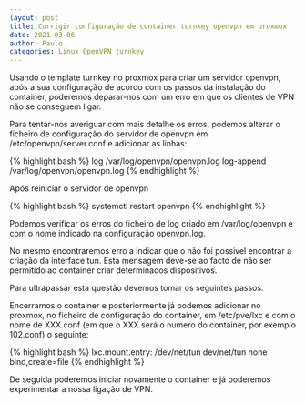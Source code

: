 ```yaml
---
layout: post
title: Corrigir configuração de container turnkey openvpn em proxmox
date: 2021-03-06
author: Paulo
categories: Linux OpenVPN turnkey
---
```


Usando o template turnkey no proxmox para criar um servidor openvpn, após a sua configuração de acordo com os passos da instalação do container, poderemos deparar-nos com um erro em que os clientes de VPN não se conseguem ligar.

Para tentar-nos averiguar com mais detalhe os erros, podemos alterar o ficheiro de configuração do servidor de openvpn em /etc/openvpn/server.conf e adicionar as linhas:

{% highlight bash %}
log         /var/log/openvpn/openvpn.log
log-append  /var/log/openvpn/openvpn.log
{% endhighlight %}

Após reiniciar o servidor de openvpn 

{% highlight bash %}
systemctl restart openvpn
{% endhighlight %}

Podemos verificar os erros do ficheiro de log criado em /var/log/openvpn e com o nome indicado na configuração openvpn.log.

No mesmo encontraremos erro a indicar que o não foi possivel encontrar a criação da interface tun. Esta mensagem deve-se ao facto de não ser permitido ao container criar determinados dispositivos.

Para ultrapassar esta questão devemos tomar os seguintes passos. 

Encerramos o container e posteriormente já podemos adicionar no proxmox, no ficheiro de configuração do container, em /etc/pve/lxc e com o nome de XXX.conf (em que o XXX será o numero do container, por exemplo 102.conf) o seguinte:

{% highlight bash %}
lxc.mount.entry: /dev/net/tun dev/net/tun none bind,create=file 
{% endhighlight %}

De seguida poderemos iniciar novamente o container e já poderemos experimentar a nossa ligação de VPN.
